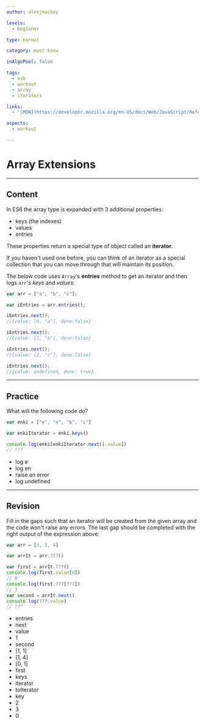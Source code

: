 ```yaml
---
author: alexjmackey

levels:
  - beginner

type: normal

category: must-know

inAlgoPool: false

tags:
  - es6
  - workout
  - array
  - iterators

links:
  - '[MDN](https://developer.mozilla.org/en-US/docs/Web/JavaScript/Reference/Global_Objects/Array/values){website}'

aspects:
  - workout

---
```

# Array Extensions

---
## Content

In ES6 the array type is expanded with 3 additional properties:

* keys (the indexes)
* values
* entries

These properties return a special type of object called an **iterator**.

If you haven't used one before, you can think of an iterator as a special collection that you can move through that will maintain its position.

The below code uses `Array`'s **entries** method to get an iterator and then logs `arr`'s _keys_ and _values_:

```javascript
var arr = ["a", "b", "c"];

var iEntries = arr.entries();

iEntries.next();
//{value: [0, "a"], done:false}

iEntries.next();
//{value: [1, "b"], done:false}

iEntries.next();
//{value: [2, "c"], done:false}

iEntries.next();
//{value: undefined, done: true}
```

---
## Practice

What will the following code do?

```javascript
var enki = ["e", "n", "k", "i"]

var enkiIterator = enki.keys()

console.log(enki[enkiIterator.next().value])
// ???
```

* log e
* log en
* raise an error
* log undefined

---
## Revision

Fill in the gaps such that an iterator will be created from the given array and the code won't raise any errors. The last gap should be completed with the right output of the expression above:

```javascript
var arr = [3, 1, 4]

var arrIt = arr.???()

var first = arrIt.???()
console.log(first.value[0])
// 0
console.log(first.???[???])
// 3
var second = arrIt.next()
console.log(???.value)
// ???
```

* entries
* next
* value
* 1
* second
* [1, 1]
* [1, 4]
* [0, 1]
* first
* keys
* iterator
* toIterator
* key
* 2
* 3
* 0
 
